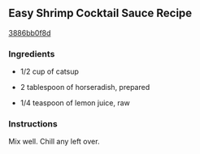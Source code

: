 ## Easy Shrimp Cocktail Sauce Recipe

[3886bb0f8d](http://cookeatshare.com/recipes/easy-shrimp-cocktail-sauce-1258)

### Ingredients

 - 1/2 cup of catsup

 - 2 tablespoon of horseradish, prepared

 - 1/4 teaspoon of lemon juice, raw

### Instructions

Mix well. Chill any left over.